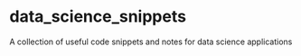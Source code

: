 # data_science_snippets
A collection of useful code snippets and notes for data science applications
